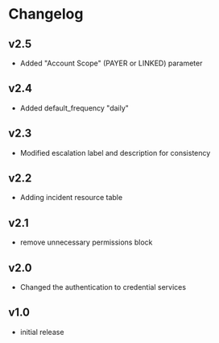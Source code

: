 # Changelog

## v2.5

- Added "Account Scope" (PAYER or LINKED) parameter

## v2.4

- Added default_frequency "daily"

## v2.3

- Modified escalation label and description for consistency

## v2.2

- Adding incident resource table

## v2.1

- remove unnecessary permissions block

## v2.0

- Changed the authentication to credential services

## v1.0

- initial release
